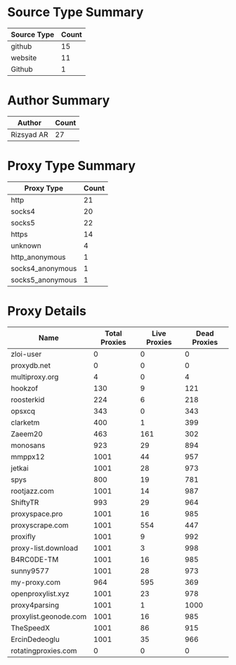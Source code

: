 # Source Type Summary

| Source Type | Count |
|-------------|-------|
| github | 15 |
| website | 11 |
| Github | 1 |


# Author Summary

| Author | Count |
|--------|-------|
| Rizsyad AR | 27 |


# Proxy Type Summary

| Proxy Type | Count |
|------------|-------|
| http | 21 |
| socks4 | 20 |
| socks5 | 22 |
| https | 14 |
| unknown | 4 |
| http_anonymous | 1 |
| socks4_anonymous | 1 |
| socks5_anonymous | 1 |


# Proxy Details

| Name | Total Proxies | Live Proxies | Dead Proxies |
|------|---------------|--------------|---------------|
| zloi-user | 0 | 0 | 0 |
| proxydb.net | 0 | 0 | 0 |
| multiproxy.org | 4 | 0 | 4 |
| hookzof | 130 | 9 | 121 |
| roosterkid | 224 | 6 | 218 |
| opsxcq | 343 | 0 | 343 |
| clarketm | 400 | 1 | 399 |
| Zaeem20 | 463 | 161 | 302 |
| monosans | 923 | 29 | 894 |
| mmppx12 | 1001 | 44 | 957 |
| jetkai | 1001 | 28 | 973 |
| spys | 800 | 19 | 781 |
| rootjazz.com | 1001 | 14 | 987 |
| ShiftyTR | 993 | 29 | 964 |
| proxyspace.pro | 1001 | 16 | 985 |
| proxyscrape.com | 1001 | 554 | 447 |
| proxifly | 1001 | 9 | 992 |
| proxy-list.download | 1001 | 3 | 998 |
| B4RC0DE-TM | 1001 | 16 | 985 |
| sunny9577 | 1001 | 28 | 973 |
| my-proxy.com | 964 | 595 | 369 |
| openproxylist.xyz | 1001 | 23 | 978 |
| proxy4parsing | 1001 | 1 | 1000 |
| proxylist.geonode.com | 1001 | 16 | 985 |
| TheSpeedX | 1001 | 86 | 915 |
| ErcinDedeoglu | 1001 | 35 | 966 |
| rotatingproxies.com | 0 | 0 | 0 |
